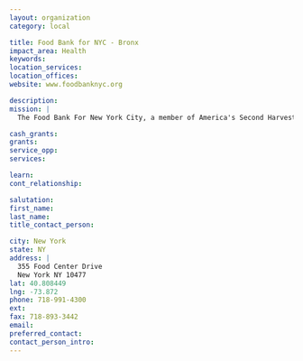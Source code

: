 ```yaml
---
layout: organization
category: local

title: Food Bank for NYC - Bronx
impact_area: Health
keywords: 
location_services: 
location_offices: 
website: www.foodbanknyc.org

description: 
mission: |
  The Food Bank For New York City, a member of America's Second Harvest, The Nation's Food Bank Network, was founded in 1983 to coordinate the procurement and distribution of food donations from manufacturers, wholesalers, retailers and government agencies to organizations providing free food to the city's hungry.

cash_grants: 
grants: 
service_opp: 
services: 

learn: 
cont_relationship: 

salutation: 
first_name: 
last_name: 
title_contact_person: 

city: New York
state: NY
address: |
  355 Food Center Drive  
  New York NY 10477
lat: 40.808449
lng: -73.872
phone: 718-991-4300
ext: 
fax: 718-893-3442
email: 
preferred_contact: 
contact_person_intro: 
---
```

